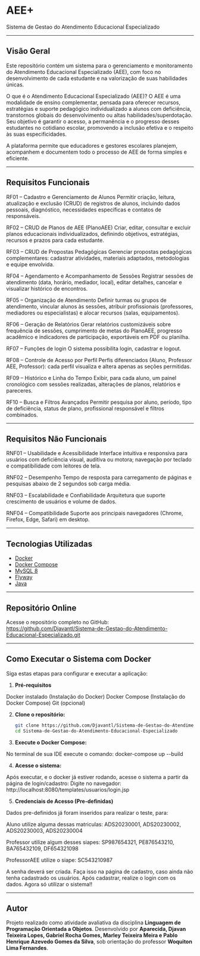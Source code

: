 # AEE+
Sistema de Gestao do Atendimento Educacional Especializado

---

## Visão Geral

Este repositório contém um sistema para o gerenciamento e monitoramento do Atendimento Educacional Especializado (AEE), com foco no desenvolvimento de cada estudante e na valorização de suas habilidades únicas.

O que é o Atendimento Educacional Especializado (AEE)?
O AEE é uma modalidade de ensino complementar, pensada para oferecer recursos, estratégias e suporte pedagógico individualizado a alunos com deficiência, transtornos globais do desenvolvimento ou altas habilidades/superdotação. Seu objetivo é garantir o acesso, a permanência e o progresso desses estudantes no cotidiano escolar, promovendo a inclusão efetiva e o respeito às suas especificidades.

A plataforma permite que educadores e gestores escolares planejem, acompanhem e documentem todo o processo de AEE de forma simples e eficiente.

---

## Requisitos Funcionais
RF01 – Cadastro e Gerenciamento de Alunos
Permitir criação, leitura, atualização e exclusão (CRUD) de registros de alunos, incluindo dados pessoais, diagnóstico, necessidades específicas e contatos de responsáveis.

RF02 – CRUD de Planos de AEE (PlanoAEE)
Criar, editar, consultar e excluir planos educacionais individualizados, definindo objetivos, estratégias, recursos e prazos para cada estudante.

RF03 – CRUD de Propostas Pedagógicas
Gerenciar propostas pedagógicas complementares: cadastrar atividades, materiais adaptados, metodologias e equipe envolvida.

RF04 – Agendamento e Acompanhamento de Sessões
Registrar sessões de atendimento (data, horário, mediador, local), editar detalhes, cancelar e visualizar histórico de encontros.

RF05 – Organização de Atendimento
Definir turmas ou grupos de atendimento, vincular alunos às sessões, atribuir profissionais (professores, mediadores ou especialistas) e alocar recursos (salas, equipamentos).

RF06 – Geração de Relatórios
Gerar relatórios customizáveis sobre frequência de sessões, cumprimento de metas do PlanoAEE, progresso acadêmico e indicadores de participação, exportáveis em PDF ou planilha.

RF07 – Funções de login
O sistema possibilita login, cadastrar e logout.

RF08 – Controle de Acesso por Perfil
Perfis diferenciados (Aluno, Professor AEE, Professor): cada perfil visualiza e altera apenas as seções permitidas.

RF09 – Histórico e Linha do Tempo
Exibir, para cada aluno, um painel cronológico com sessões realizadas, alterações de planos, relatórios e pareceres.

RF10 – Busca e Filtros Avançados
Permitir pesquisa por aluno, período, tipo de deficiência, status de plano, profissional responsável e filtros combinados.

---

## Requisitos Não Funcionais

RNF01 – Usabilidade e Acessibilidade
Interface intuitiva e responsiva para usuários com deficiência visual, auditiva ou motora; navegação por teclado e compatibilidade com leitores de tela.

RNF02 – Desempenho
Tempo de resposta para carregamento de páginas e pesquisas abaixo de 2 segundos sob carga média.

RNF03 – Escalabilidade e Confiabilidade
Arquitetura que suporte crescimento de usuários e volume de dados.

RNF04 – Compatibilidade
Suporte aos principais navegadores (Chrome, Firefox, Edge, Safari) em desktop.

---

## Tecnologias Utilizadas

* [Docker](https://www.docker.com/)
* [Docker Compose](https://docs.docker.com/compose/)
* [MySQL 8](https://www.mysql.com/)
* [Flyway](https://flywaydb.org/)
* [Java](https://docs.oracle.com/en/java/javase/17/)

---

## Repositório Online
Acesse o repositório completo no GitHub:
https://github.com/Djavantl/Sistema-de-Gestao-do-Atendimento-Educacional-Especializado.git

---

## Como Executar o Sistema com Docker

Siga estas etapas para configurar e executar a aplicação:

1. **Pré-requisitos**

Docker instalado (Instalação do Docker)
Docker Compose (Instalação do Docker Compose)
Git (opcional)

2. **Clone o repositório:**

   ```bash
   git clone https://github.com/Djavantl/Sistema-de-Gestao-do-Atendimento-Educacional-Especializado.git
   cd Sistema-de-Gestao-do-Atendimento-Educacional-Especializado
   ```
   
3. **Execute o Docker Compose:**

No terminal de sua IDE execute o comando: 
docker-compose up --build

4. **Acesse o sistema:** 

Após executar, e o docker já estiver rodando, acesse o sistema a partir da página de login/cadastro:
Digite no navegador: http://localhost:8080/templates/usuarios/login.jsp

5. **Credenciais de Acesso (Pre-definidas)**

Dados pre-definidos já foram inseridos para realizar o teste, para:

Aluno utilize alguma dessas matriculas:
ADS20230001, ADS20230002, ADS20230003, ADS20230004

Professor utilize algum desses siapes:
SP987654321, PE876543210, BA765432109, DF654321098

ProfessorAEE utilize o siape:
SC543210987

A senha deverá ser criada. Faça isso na página de cadastro, caso ainda não tenha cadastrado os usuários.
Após cadastrar, realize o login com os dados.
Agora só utilizar o sistema!!

---

## Autor

Projeto realizado como atividade avaliativa da disciplina **Linguagem de Programação Orientada a Objetos**. Desenvolvido por **Aparecida, Djavan Teixeira Lopes, Gabriel Rocha Gomes, Marley Teixeira Meira e Pablo Henrique Azevedo Gomes da Silva**, sob orientação do professor **Woquiton Lima Fernandes**.
